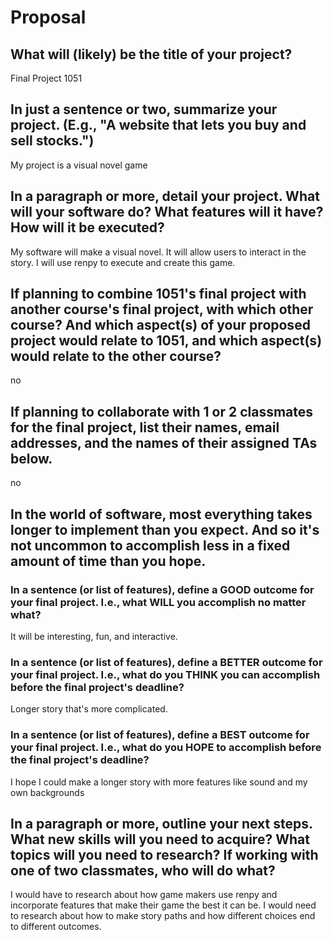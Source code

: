 # Proposal

## What will (likely) be the title of your project?

Final Project 1051

## In just a sentence or two, summarize your project. (E.g., "A website that lets you buy and sell stocks.")

My project is a visual novel game

## In a paragraph or more, detail your project. What will your software do? What features will it have? How will it be executed?

My software will make a visual novel. It will allow users to interact in the story. I will use renpy to execute and create this game.

## If planning to combine 1051's final project with another course's final project, with which other course? And which aspect(s) of your proposed project would relate to 1051, and which aspect(s) would relate to the other course?

no

## If planning to collaborate with 1 or 2 classmates for the final project, list their names, email addresses, and the names of their assigned TAs below.

no

## In the world of software, most everything takes longer to implement than you expect. And so it's not uncommon to accomplish less in a fixed amount of time than you hope.

### In a sentence (or list of features), define a GOOD outcome for your final project. I.e., what WILL you accomplish no matter what?

It will be interesting, fun, and interactive. 

### In a sentence (or list of features), define a BETTER outcome for your final project. I.e., what do you THINK you can accomplish before the final project's deadline?

Longer story that's more complicated.

### In a sentence (or list of features), define a BEST outcome for your final project. I.e., what do you HOPE to accomplish before the final project's deadline?

I hope I could make a longer story with more features like sound and my own backgrounds

## In a paragraph or more, outline your next steps. What new skills will you need to acquire? What topics will you need to research? If working with one of two classmates, who will do what?

I would have to research about how game makers use renpy and incorporate features that make their game the best it can be. I would need to research about how 
to make story paths and how different choices end to different outcomes. 
